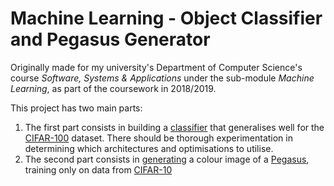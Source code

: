 # Machine Learning - Object Classifier and Pegasus Generator

Originally made for my university's Department of Computer Science's course _Software, Systems & Applications_ under the sub-module _Machine Learning_, as part of the coursework in 2018/2019.

This project has two main parts:
  1. The first part consists in building a [classifier](https://en.wikipedia.org/wiki/Statistical_classification) that generalises well for the [CIFAR-100](https://www.cs.toronto.edu/~kriz/cifar.html) dataset. There should be thorough experimentation in determining which architectures and optimisations to utilise.
  2. The second part consists in [generating](https://en.wikipedia.org/wiki/Generative_model) a colour image of a [Pegasus](https://en.wikipedia.org/wiki/Pegasus), training only on data from [CIFAR-10](https://www.cs.toronto.edu/~kriz/cifar.html)
